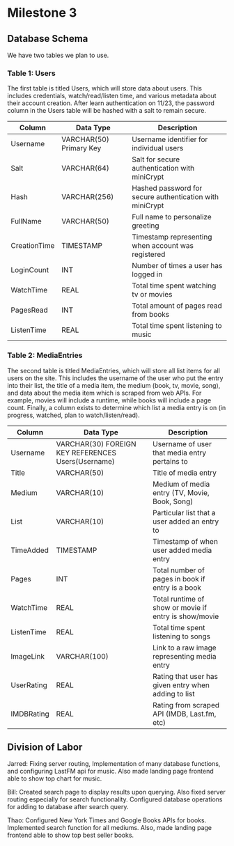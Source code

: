 # Milestone 3

## Database Schema
We have two tables we plan to use.

### Table 1: Users

The first table is titled Users, which will store data about users. This includes credentials, watch/read/listen time, and various metadata about their account creation. After learn authentication on 11/23, the password column in the Users table will be hashed with a salt to remain secure.

| Column       | Data Type               | Description                                                      |
|--------------|-------------------------|------------------------------------------------------------------|
| Username     | VARCHAR(50) Primary Key | Username identifier for individual users                         |
| Salt         | VARCHAR(64)             | Salt for secure authentication with miniCrypt                    |
| Hash         | VARCHAR(256)            | Hashed password for secure authentication with miniCrypt         |
| FullName     | VARCHAR(50)             | Full name to personalize greeting                                |
| CreationTime | TIMESTAMP               | Timestamp representing when account was registered               |
| LoginCount   | INT                     | Number of times a user has logged in                             |
| WatchTime    | REAL                    | Total time spent watching tv or movies                           |
| PagesRead    | INT                     | Total amount of pages read from books                            |
| ListenTime   | REAL                    | Total time spent listening to music                              |


### Table 2: MediaEntries

The second table is titled MediaEntries, which will store all list items for all users on the site. This includes the username of the user who put the entry into their list, the title of a media item, the medium (book, tv, movie, song), and data about the media item which is scraped from web APIs. For example, movies will include a runtime, while books will include a page count. Finally, a column exists to determine which list a media entry is on (in progress, watched, plan to watch/listen/read).

| Column     | Data Type                                           | Description                                           |
|------------|-----------------------------------------------------|-------------------------------------------------------|
| Username   | VARCHAR(30) FOREIGN KEY REFERENCES Users(Username)  | Username of user that media entry pertains to         |
| Title      | VARCHAR(50)                                         | Title of media entry                                  |
| Medium     | VARCHAR(10)                                         | Medium of media entry (TV, Movie, Book, Song)         |
| List       | VARCHAR(10)                                         | Particular list that a user added an entry to         |
| TimeAdded  | TIMESTAMP                                           | Timestamp of when user added media entry              |
| Pages      | INT                                                 | Total number of pages in book if entry is a book      |
| WatchTime  | REAL                                                | Total runtime of show or movie if entry is show/movie |
| ListenTime | REAL                                                | Total time spent listening to songs                   |
| ImageLink  | VARCHAR(100)                                        | Link to a raw image representing media entry          |
| UserRating | REAL                                                | Rating that user has given entry when adding to list  |
| IMDBRating | REAL                                                | Rating from scraped API (IMDB, Last.fm, etc)          |

## Division of Labor

Jarred: Fixing server routing, Implementation of many database functions, and configuring LastFM api for music. Also made landing page frontend able to show top chart for music.

Bill: Created search page to display results upon querying. Also fixed server routing especially for search functionality. Configured database operations for adding to database after search query.

Thao: Configured New York Times and Google Books APIs for books. Implemented search function for all mediums. Also, made landing page frontend able to show top best seller books.
